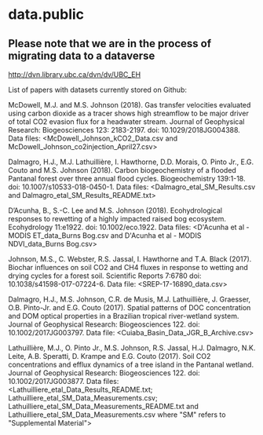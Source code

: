 # data.public
## Please note that we are in the process of migrating data to a dataverse 
http://dvn.library.ubc.ca/dvn/dv/UBC_EH

List of papers with datasets currently stored on Github:

McDowell, M.J. and M.S. Johnson (2018). Gas transfer velocities evaluated using carbon dioxide as a tracer shows high streamflow to be major driver of total CO2 evasion flux for a headwater stream. Journal of Geophysical Research: Biogeosciences 123: 2183-2197. doi: 10.1029/2018JG004388. Data files: <McDowell_Johnson_kCO2_Data.csv and McDowell_Johnson_co2injection_April27.csv>

Dalmagro, H.J., M.J. Lathuillière, I. Hawthorne, D.D. Morais, O. Pinto Jr., E.G. Couto and M.S. Johnson (2018). Carbon biogeochemistry of a flooded Pantanal forest over three annual flood cycles. Biogeochemistry 139:1-18. doi: 10.1007/s10533-018-0450-1. Data files: <Dalmagro_etal_SM_Results.csv and Dalmagro_etal_SM_Results_README.txt>

D’Acunha, B., S.-C. Lee and M.S. Johnson (2018). Ecohydrological responses to rewetting of a highly impacted raised bog ecosystem. Ecohydrology 11:e1922. doi: 10.1002/eco.1922. Data files: <D'Acunha et al - MODIS ET_data_Burns Bog.csv and D'Acunha et al - MODIS NDVI_data_Burns Bog.csv>

Johnson, M.S., C. Webster, R.S. Jassal, I. Hawthorne and T.A. Black (2017). Biochar influences on soil CO2 and CH4 fluxes in response to wetting and drying cycles for a forest soil. Scientific Reports 7:6780 doi: 10.1038/s41598-017-07224-6. Data file: <SREP-17-16890_data.csv>

Dalmagro, H.J., M.S. Johnson, C.R. de Musis, M.J. Lathuillière, J. Graesser, O.B. Pinto-Jr. and E.G. Couto (2017). Spatial patterns of DOC concentration and DOM optical properties in a Brazilian tropical river-wetland system. Journal of Geophysical Research: Biogeosciences 122. doi: 10.1002/2017JG003797. Data file: <Cuiaba_Basin_Data_JGR_B_Archive.csv>

Lathuillière, M.J., O. Pinto Jr., M.S. Johnson, R.S. Jassal, H.J. Dalmagro, N.K. Leite, A.B. Speratti, D. Krampe and E.G. Couto (2017). Soil CO2 concentrations and efflux dynamics of a tree island in the Pantanal wetland. Journal of Geophysical Research: Biogeosciences 122. doi: 10.1002/2017JG003877. Data files: <Lathuilliere_etal_Data_Results_README.txt; Lathuilliere_etal_SM_Data_Measurements.csv; Lathuilliere_etal_SM_Data_Measurements_README.txt and Lathuilliere_etal_SM_Data_Measurements.csv where "SM" refers to "Supplemental Material">
